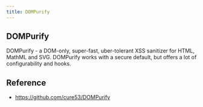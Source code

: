 ```yaml
---
title: DOMPurify
---
```


## DOMPurify
DOMPurify - a DOM-only, super-fast, uber-tolerant XSS sanitizer for HTML, MathML and SVG. DOMPurify works with a secure default, but offers a lot of configurability and hooks. 


## Reference
- https://github.com/cure53/DOMPurify
